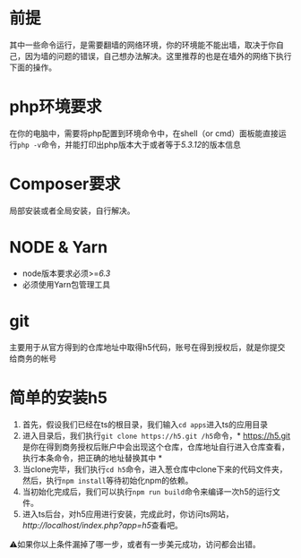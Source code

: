 # 前提
其中一些命令运行，是需要翻墙的网络环境，你的环境能不能出墙，取决于你自己，因为墙的问题的错误，自己想办法解决。这里推荐的也是在墙外的网络下执行下面的操作。

# php环境要求
在你的电脑中，需要将php配置到环境命令中，在shell（or cmd）面板能直接运行`php -v`命令，并能打印出php版本大于或者等于*5.3.12*的版本信息

# Composer要求
局部安装或者全局安装，自行解决。

# NODE & Yarn 
 - node版本要求必须>=*6.3*
 - 必须使用Yarn包管理工具
# git
主要用于从官方得到的仓库地址中取得h5代码，账号在得到授权后，就是你提交给商务的帐号

# 简单的安装h5
1. 首先，假设我们已经在ts的根目录，我们输入`cd apps`进入ts的应用目录
2. 进入目录后，我们执行`git clone https://h5.git /h5`命令，* https://h5.git 是你在得到商务授权后账户中会出现这个仓库，仓库地址自行进入仓库查看，执行本条命令，把正确的地址替换其中 *
3. 当clone完毕，我们执行`cd h5`命令，进入葱仓库中clone下来的代码文件夹，然后，执行`npm install`等待初始化npm的依赖。
4. 当初始化完成后，我们可以执行`npm run build`命令来编译一次h5的运行文件。
5. 进入ts后台，对h5应用进行安装，完成此时，你访问ts网站，*http://localhost/index.php?app=h5*查看吧。️

⚠️如果你以上条件漏掉了哪一步，或者有一步美元成功，访问都会出错。
